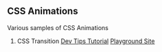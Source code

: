 ## CSS Animations

Various samples of CSS Animations

1. CSS Transition
[Dev Tips Tutorial](https://www.youtube.com/watch?v=8kK-cA99SA0)
[Playground Site](./1)
